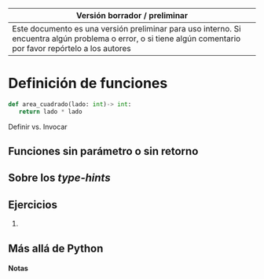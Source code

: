 Versión borrador / preliminar |
-------------------|
Este documento es una versión preliminar para uso interno. Si encuentra algún problema o error, o si tiene algún comentario por favor repórtelo a los autores|


# Definición de funciones



```python
def area_cuadrado(lado: int)-> int:
   return lado * lado
```




Definir vs. Invocar



## Funciones sin parámetro o sin retorno





## Sobre los *type-hints*



## Ejercicios

1. 


## Más allá de Python




#### Notas 